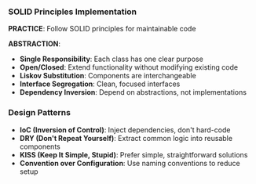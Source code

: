 
### SOLID Principles Implementation
**PRACTICE**: Follow SOLID principles for maintainable code

**ABSTRACTION**:
- **Single Responsibility**: Each class has one clear purpose
- **Open/Closed**: Extend functionality without modifying existing code
- **Liskov Substitution**: Components are interchangeable
- **Interface Segregation**: Clean, focused interfaces
- **Dependency Inversion**: Depend on abstractions, not implementations

### Design Patterns
- **IoC (Inversion of Control)**: Inject dependencies, don't hard-code
- **DRY (Don't Repeat Yourself)**: Extract common logic into reusable components
- **KISS (Keep It Simple, Stupid)**: Prefer simple, straightforward solutions
- **Convention over Configuration**: Use naming conventions to reduce setup